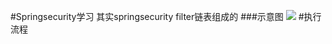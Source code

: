 #Springsecurity学习
其实springsecurity filter链表组成的
###示意图
![](../README.assets/springsecurityFilter.png)
#执行流程

